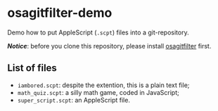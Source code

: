 osagitfilter-demo
=================

Demo how to put AppleScript (`.scpt`) files into a git-repository.

**_Notice_**: before you clone this repository, please install [osagitfilter][osagitfilter] first.


List of files
-------------

* `iambored.scpt`: despite the extention, this is a plain text file;
* `math_quiz.scpt`: a silly math game, coded in JavaScript;
* `super_script.scpt`: an AppleScript file.


[osagitfilter]: https://github.com/doekman/osagitfilter
